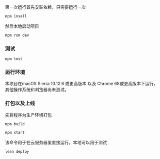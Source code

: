 第一次运行首先安装依赖，只需要运行一次

```bash
npm insall
```

然后本地启动项目

```bash
npm run dev
```

### 测试

```bash
npm test
```


### 运行环境

本项目在macOS Sierra 10.12.6 或更高版本 以及 Chrome 68或更高版本下运行，其他操作系统和浏览器尚未测试。

### 打包以及上线

先将程序为生产环境打包
```bash
npm build
```

```bash
npm start
```
该命令用于在云服务器里直接运行，本地可以用于测试

```bash
lean deploy
```
